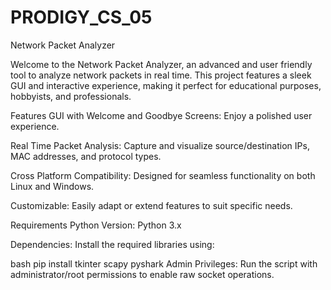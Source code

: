 # PRODIGY_CS_05
Network Packet Analyzer

Welcome to the Network Packet Analyzer, an advanced and user friendly tool to analyze network packets in real time. This project features a sleek GUI and interactive experience, making it perfect for educational purposes, hobbyists, and professionals.

Features
GUI with Welcome and Goodbye Screens: Enjoy a polished user experience.

Real Time Packet Analysis: Capture and visualize source/destination IPs, MAC addresses, and protocol types.

Cross Platform Compatibility: Designed for seamless functionality on both Linux and Windows.

Customizable: Easily adapt or extend features to suit specific needs.

Requirements
Python Version: Python 3.x

Dependencies: Install the required libraries using:

bash
pip install tkinter scapy pyshark
Admin Privileges: Run the script with administrator/root permissions to enable raw socket operations.

